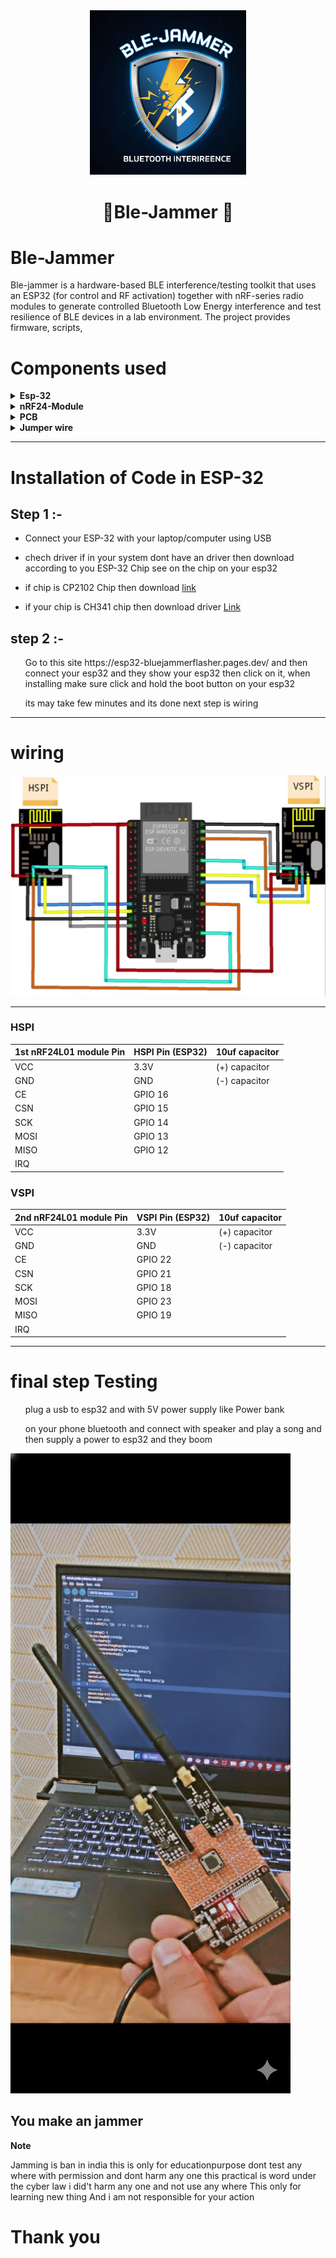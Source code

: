 <div align="center">
  <img src="img/ble.jpeg" width="250" height="auto" />
  <h1> 🌟Ble-Jammer 🌟 </h1>
</div>

# Ble-Jammer
Ble-jammer is a hardware-based BLE interference/testing toolkit that uses an ESP32 (for control and RF activation) together with nRF-series radio modules to generate controlled Bluetooth Low Energy interference and test resilience of BLE devices in a lab environment. The project provides firmware, scripts, 

# Components used
<details>
<summary><strong>Esp-32</strong></summary> 

<div style="margin-left: 20px;">

## What is ESP-32
<img src="img/ESP32.jpeg"/>

 **Microcontroller with Built-In Wi-Fi and Bluetooth**
<ul><li>The ESP32 is a low-cost microcontroller chip made by Espressif Systems that includes Wi-Fi and Bluetooth (BLE) for wireless communication.</li></ul>

**Dual-Core Processor**
<ul><li>It has a dual-core Tensilica Xtensa CPU, which allows it to handle multiple tasks at once — ideal for IoT and embedded applications. </li></ul>

 **Multiple I/O Pins and Sensors**
<ul><li>The ESP32 includes GPIO pins, ADC/DAC, PWM, SPI, I²C, and UART interfaces, making it versatile for sensors, motors, and other hardware connections.</li></ul>

 **Power-Efficient and Portable**
<ul><li>It supports various low-power modes, making it suitable for battery-powered and portable IoT projects.</li></ul>

-----

</details>
 
<details>
<summary><strong>nRF24-Module</strong></summary>

<div style="margin-left: 20px;">

 ## what is nRF24 module
 <img src="img/nrf.jpeg"/>
 
 **Wireless Transceiver**
 <ul><li>Operates at 2.4 GHz frequency for reliable short-range communication between devices like Arduino or ESP32.</li></ul>

 **Low Power & High Speed:**
 <ul><li> Supports fast data transfer (up to 2 Mbps) with low energy consumption, ideal for battery-powered projects.</li></ul>

 **Used in IoT & Robotics:**
 <ul><li> Commonly used for wireless sensor networks, remote controls, and robot communication systems.</li></ul>
 
  -----
  
 </details>
<details>
<summary><strong>PCB</strong></summary>

<div style="margin-left: 20px;">

## what is PCB
<img  src="img/PCB.jpg" width="250" height="auto"/>

**Purpose**
<ul><li>PCB soldering connects electronic components to the board by melting solder, ensuring proper electrical and mechanical contact.</li></ul>

**Tools Used:**
<ul><li>Requires a soldering iron, flux, solder wire, and PCB holder/stand to keep the board steady during work.</li></ul>

**Precision & Safety:**
<ul><li>  Proper soldering ensures strong joints, stable performance, and prevents short circuits or component damage.  </li></ul>

-----
</details>
<details>
<summary><strong>Jumper wire</strong></summary>

<div style="margin-left: 20px;">
  
## what is jumper wire
  
<img src="https://probots.co.in/pub/media/catalog/product/cache/d8ddd0f9b0cd008b57085cd218b48832/4/0/40_pin_female_to_male_jumper_wire__79923.1571491579.jpg" width="250" height="auto"/>

**Connection Purpose**
<ul><li>Jumper wires are used to connect components on a breadboard or between modules without soldering. </li></ul>

**Types:**
<ul><li>Available as male-to-male, male-to-female, and female-to-female depending on the pin connection needs.</li></ul>

**Easy & Reusable**
<ul><li>They are flexible, color-coded, and reusable, making them ideal for prototyping and circuit testing.</li></ul>

-----
</details>

-----

# Installation of Code in ESP-32
## Step 1 :-
<ul><li> Connect your ESP-32 with your laptop/computer using USB </li></ul>
<ul><li> chech driver if in your system dont have an driver then download according to you ESP-32 Chip see on the chip on your esp32</li></ul>
<ul><li>if chip is CP2102 Chip  then download <a href="https://www.silabs.com/developers/usb-to-uart-bridge-vcp-drivers">link</a>  </li></ul>
<ul><li>if your chip is CH341 chip then download driver <a href="https://www.wch-ic.com/downloads/ch341ser_exe.html">Link</a> </li></ul>

## step 2 :-
<ul>Go to this site https://esp32-bluejammerflasher.pages.dev/ and then connect your esp32 and they show your esp32 then click on it, when installing make sure click and hold the boot button on your esp32 </ul>
<ul> its may take few minutes and its done next step is wiring  </ul>

-----

# wiring 

<img src="img/wiring.jpeg"/>

-----

### HSPI
| 1st nRF24L01 module Pin | HSPI Pin (ESP32) | 10uf capacitor |
|---------------|------------------|--------------------|
| VCC           | 3.3V             | (+) capacitor |
| GND           | GND              | (-) capacitor |
| CE            | GPIO 16          |
| CSN           | GPIO 15          |
| SCK           | GPIO 14          |
| MOSI          | GPIO 13          |
| MISO          | GPIO 12          |
| IRQ           |                  |

### VSPI 
| 2nd nRF24L01 module Pin | VSPI Pin (ESP32) | 10uf capacitor |
|---------------|------------------|--------------------|
| VCC           | 3.3V             | (+) capacitor |
| GND           | GND              | (-) capacitor |
| CE            | GPIO 22          |
| CSN           | GPIO 21          |
| SCK           | GPIO 18          |
| MOSI          | GPIO 23          |
| MISO          | GPIO 19          |
| IRQ           |                  |

-----

# final step Testing

<ul> plug a usb to esp32 and with 5V power supply like Power bank </ul>
<ul>on your phone bluetooth and connect with speaker and play a song and then supply a power to esp32 and they boom</ul>
<img src="img/unnamed.jpg" height"100" />

## You make an jammer 

**Note**

Jamming is ban in india this is only for educationpurpose dont test any where with permission and dont harm any one this practical is word under the cyber law i did't harm any one and not use any where This only for learning new thing  And i am not responsible for your action

# Thank you 




